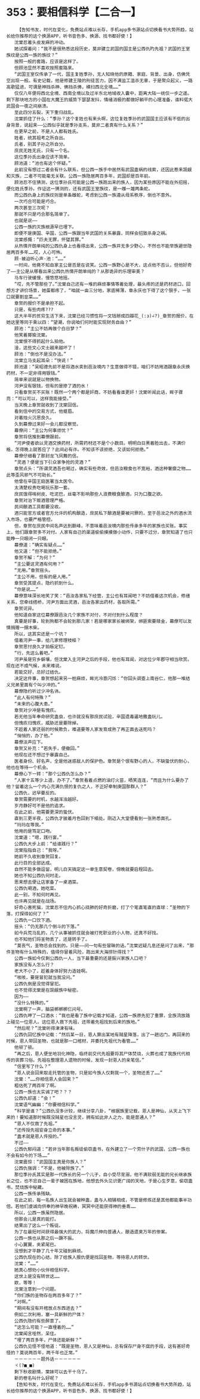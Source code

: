 # 353：要相信科学【二合一】
        【告知书友，时代在变化，免费站点难以长存，手机app多书源站点切换看书大势所趋，站长给你推荐的这个换源APP，听书音色多、换源、找书都好使！】
       沈棠忍着头皮发麻的冲动。
       她试探着问：“我不是很熟悉这段历史，莫非建立武国的国主是公西仇旳先祖？武国的王室族纹是公西一族的族纹？”
       按照一般的套路，应该是这样了。
       但顾池显然不喜欢按照套路来。
       “武国王室仅传承了一代，国主复姓季孙，无人知晓他的原籍、家庭、背景、出身，仿佛凭空出现一般。有史记载，他是修建王陵的刑徒苦力，因不满监工滥杀无辜，于是聚众起义，一路高歌猛进，可谓是神挡杀神、佛挡杀佛，横扫西北全境……”
       仅仅八年便将西北全境、西南全境以及过半东北地域收入囊中，距离大陆一统仅一步之遥。剩下那块地方的小国在大魔王的威势下瑟瑟发抖，情绪消极的都做好躺平的心理准备，谁料偌大武国会一夜之间崩溃。
       至此四分五裂，天下重归战乱。
       沈棠抓住了什么：“季孙？这个复姓也有来头啊，这位复姓季孙的武国国主应该有不低的出身背景，说起来——公西似乎就是季孙支系，莫非二者真有什么关系？”
       在更早之前，不是人人都有姓氏。
       姓者，统其祖考之所自出。
       氏者，别其子孙之所自分。
       庶民无姓无氏，只有一个名。
       这位季孙氏出身应该不简单。
       顾池道：“池也有这个怀疑。”
       此前没有想过二者会有什么联系，但公西一族手中居然有武国蛊祸的线索，还因此惹来觊觎和灭族，二者不可能毫无关联。公西一族隐居两百多年，武国却是百年前。
       顾池忍不住猜测，这位季孙氏可能是公西一族跑出来的族人，因为某些原因不能在外招摇，便化姓氏季孙。作证这一猜测的，还有武国王室族纹，是一雌一雄两条蛇。
       而公西仇身上的族纹则是单条雌蛇，考虑到公西一族遵从母系秩序，倒也不意外。
       一次巧合可能是巧合。
       两次甚至三次呢？
       那就不只是巧合那名简单了。
       也就是说——
       公西一族的灭族根源早已埋下。
       即便不是庚国、辛国，公西一族跟当年武国的关系暴露，同样会招致杀身之祸。
       沈棠感慨：“匹夫无罪，怀璧其罪。”
       从热情开朗单纯的公西仇身上也看得出来，公西一族并无多少野心，不然也不能举族避世隐居两百多年……哎，人心可怖。
       顾·被迫听心声·池：“……”
       一时间，他竟不知自家主公是否是在说笑。公西一族野心是不大，这点他不否认，但他好奇了——主公是从哪看出来公西仇热情开朗单纯的？从那诡异的乐理审美？
       马车行驶缓慢，慢悠悠地摇。
       “哎，先不管那些了。”沈棠自己还有一堆的麻烦事情等着处理，最头疼的还是药材进口，回想方才讲价场景，她蛋都疼了，“咱就一亩三分地，家底稀薄，章永庆也下得了这个狠手，一张口就要割韭菜……”
       章贺的报价不是承担不起。
       只是，有些肉疼???
       这大半年的贫穷生活下来，沈棠已经习惯性将一文钱掰成四瓣花_(:з)∠?)_章贺的报价，在她这里等同于乘以四：“望潮，你说咱们何时能实现财务自由？”
       顾池：“主公不妨再做个白日梦？”
       他笑着揶揄沈棠。
       沈棠恨不得抓起什么拍他。
       淦，这些文心文士越来越坏了！
       顾池：“倒也不是没办法。”
       沈棠立马支起耳朵：“快说！”
       顾池道：“吴昭德先前不是将酒水卖到邑汝境内？生意做得不错，咱们不妨用酒跟章永庆换药材，不一定非得用银钱。”
       简单来说就是以物换物。
       河尹没有银钱，但有的是掺了酒的水！
       只看章贺买不买账！既然一个两个都是奸商，不妨看看谁更奸！沈棠听闻此话，眸子骤亮：“可以可以，这样我能接受。”
       当天晚上章贺就收到了沈棠回信。
       看到信中的交易方式，他蹙眉。
       对着烛火沉思良久。
       久到幕僚过来好一会儿都没察觉。
       幕僚问：“主公为何事烦忧？”
       章贺将信推到幕僚跟前。
       “河尹使者欲以灵酒交换药材，所需药材还不是个小数目。明明白日黑着脸出去，不满价格，怎得晚上就答应了？此间必有诈。不知该不该拒绝，又该如何拒绝。”
       幕僚仔细看了那封龙飞凤舞的信。
       “灵酒？便是当下引众家争抢的灵酒？”
       章贺点头：“所谓灵酒吾也喝过，确实有些奇效，但邑汝粮食也不宽裕，酒这种奢靡之物……此等歪风邪气不可助长。”
       他曾在辛国王庭医署当太医令。
       太清楚权贵吃喝玩乐那一套。
       庶民饿得啃树皮、吃泥巴，丝毫不影响那些人浪费粮食酿酒，只为口腹之欲。
       章贺对治下贩酒管理严格。
       民间酿酒工具都要没收。
       酒只能官方或者官方允许的机构酿造，庶民私下酿酒是要被问罪的，至于邑汝之外的酒水流入市场，也要严格管控。
       但，章贺在庶民中间名声达到巅峰，不意味着邑汝境内那些传承多年的家族也买账。事实上，他们跟章贺多不对付。人家有自己的渠道偷偷摸摸做小动作，只要不过分，章贺知道了也只能睁一只眼闭一只眼。
       幕僚道：“确实有疑点……”
       他又道：“但不能拒绝。”
       章贺不解：“为何？”
       “主公要这灵酒有何用？”
       “无用。”章贺摇头。
       “主公不用，但有的是人用。”
       章贺受其提点，隐约抓到什么。
       “你是说……”
       幕僚意味深长地笑了笑：“邑汝各家私下经营，主公也有耳闻吧？不妨借着这次机会，修缮关系，您牵线搭桥，河尹方面出灵酒，邑汝各家出药材，各取所需。”
       章贺诧异。
       他知道自家这位幕僚跟邑汝几个家族不对付，不对付到什么程度？
       真要是好事，轮到狗都不会轮到那几家！若是哪家家长被绑架，绑匪索要赎金，幕僚可以友情捐赠一捆木柴。
       所以，这其实还是一个坑？
       借着河尹一事，给几家修理枝桠？
       章贺思忖良久才拍板定钉。
       “行，先这么着吧。”
       河尹虽是穷乡僻壤，但沈棠入主河尹之后的手段，他也有耳闻，对这位少年郡守相当欣赏。现在还不成气候，未来难说。
       若能交好，总好过结仇。
       决定这件事，章贺想起来另一桩麻烦，眸光冷意闪烁：“你回头调查上南谷仁，他那一堆结义兄弟里面有个叫少冲的。”
       幕僚隐约听过少冲名讳。
       “此人有何特殊？”
       “未来的心腹大患。”
       章贺对少冲是有愧疚。
       若无他当年奉命研究蛊虫，也许就没有那庶民试验，辛国遗毒遍地撒蛊玩儿。
       但愧疚归愧疚，威胁还是要除掉。
       不趁着人家还弱的时候欺负，难道要等人家发育成熟了再正面去送死吗？
       “悄悄的，办了他。”
       幕僚淡声应下。
       章贺又补充：“若失手，便撤回。”
       他现在还不想过于暴露自己。
       医者身份、好名声，全是他迷惑敌人的保护色。章贺是个很有野心的人，不缺蛰伏的耐心，他也在等待一个机会。
       幕僚心下一转：“那个公西仇怎么办？”
       “人家十五等少上造，办不了。”章贺看着点燃的油灯火苗，哂笑连连，“而且为什么要办了他？留着这么一个内心充满仇恨的复仇之人，不正好牵制庚国那群人？”
       公西仇，迟早要反的。
       章贺需要的时机，水越浑浊越好。
       岁月静好可不是他的追求。
       在此之前，他需要更深的蛰伏。
       直到三更半夜，公西仇才披着月色回到下榻处。刚迈入大堂便看到一张熟悉面孔。
       “玛玛在等我。”
       他用的是笃定口吻。
       沈棠道：“嗯，践行宴。”
       公西仇大步上前：“给谁践行？”
       沈棠指指自己：“我呀。”
       她前不久收到章贺回复。
       此行目的全部达成。
       自然不能多做逗留，明儿白天搞定这一单生意契卷，傍晚就要启程回去。
       她也不知公西仇何时走。
       思来想去便让店家备了一桌酒菜。
       公西仇喝酒，她吃菜。
       此一别，不知何时再见。
       也许再见就是在战场。
       好奇心害死猫，沈棠忍不住内心抓心挠肺的好奇折磨，打了个笔直笔直的直球：“圣物的下落，打探得如何了？”
       公西仇一口饮下酒。
       摇头：“仍无那几个倒斗的下落。”
       如今兵荒马乱的，几个从事被抓住就会被打死职业的小人物，还真不好找。
       也不知他们将圣物丢了，还是转手了。
       “莫丧气，圣物总会找到的。只是——问一句有些冒昧的话。”沈棠迟疑几息还是问了出来，“那件圣物有什么特殊的，值得你冒着风险，跑出来大海捞针得找？”
       公西一族如今仅剩公西仇一人，当下最重要的还是振兴家族人口吧？
       家族没有人怎么行？
       老大不小了，趁着身体好努力造娃啊。
       “咳咳，要是冒犯就当我没问。”
       公西仇倒是没觉得冒犯。
       也不觉得沈棠是在觊觎族中秘密。
       因为——
       “没什么特殊的。”
       沈棠啊了一声，脑袋梆梆梆仨问号。
       公西仇呷了一口酒水：“我也是看了族中记载才知道，公西一族原先犯了重罪，全族流放路上碰见一位恩人。这位恩人救下先祖，还带着先祖找到后来的族地。”
       “然后呢？”沈棠听得津津有味。
       公西仇回忆族中记载：“然后某一日，恩人算出某地有贼星降落，出了一趟远门，再回来的时候，恩人带回圣物，也就是那一口棺材，并委托先祖代为看管……”
       他顿了顿。
       “再之后，恩人便坐地羽化神隐，临终前交代先祖要将其尸体焚烧，火葬也成了我族代代相传的丧葬习俗。先祖在整理恩人遗物的时候，发现一封恩人的亲笔信。”
       “信里写了什么？”
       “恩人说会回来取走托管的圣物，只是如今族人仅剩我一个，圣物还丢了……”
       沈棠：“……你相信恩人会回来？”
       粗估死了两百年了啊。
       公西一族也太实诚了吧？？？
       公西仇却道：“会！”
       沈棠语气幽幽：“你要相信科学。”
       “科学是谁？”公西仇没多计较，继续分享八卦，“根据族里记载，恩人是神仙，从天上飞下来的！要知道那时候既没贼星也没言灵，拥有如此非人之力，能是普通人？”
       “恩人不仅救了先祖。”
       “还传授先祖安身立命的本事。”
       “蛊术就是恩人传授的。”
       不过——
       公西仇郁闷道：“若非当年那名叛徒偷窃蛊书，在外建立了一个劳什子的武国，公西一族也不会有如今的下场……”
       沈棠震惊：“武国国主真是你族人？”
       公西仇强调：“不是，他被除族了。”
       那位季孙氏其实是那一代族长的另一个儿子，自小受尽宠溺，他不满软弱无能的兄长继承族长之位，也不忿自己一辈子被困在族地，他想去外头见识更广阔的天地，于是心生歹意，偷窃蛊书，焚烧族中秘藏。
       公西一族传承残缺。
       在此之前，每一名族人出生就会被种蛊，蛊与人相辅相成，不管是修炼还是其他都能事半功倍。若他们虔诚向供奉的神早晚祝祷，冥冥中还能获得神的垂青……
       所以，公西一族虽然隐居。
       但那会儿是真的能打。
       结果出了这么一个叛徒。
       为了在最短时间获得最强大的武力，将魔爪伸向普通人，酿造遗臭万年的惨案。
       公西一族也从那之后一蹶不振。
       小心翼翼，夹紧尾巴。
       没想到才平静了几十年又碰到麻烦。
       公西仇现在的心结，除了给族人报仇便是找回圣物，等待恩人的转世。
       沈棠：“……”
       她真心想劝小伙伴相信科学。
       这世上是没有转世这……
       欸，等等！
       沈棠注意到一个问题。
       “你们族的圣物存在两百多年了？”
       “对啊。”
       “期间有没有开棺放点东西进去？”
       例如二次利用，塞一具新鲜的尸体？
       公西仇隐约有些醉意了。
       “这怎么可能？一直埋着的……”
       沈棠闻言哑然，呆住。
       “埋了两百多年，尸体还能新鲜？”
       公西仇见怪不怪地道：“既是圣物，恩人又是神仙，总有保存尸身不腐的手段，这有甚好奇怪的？莫说两百年，两千年也正常。”
       －－－－－－题外话－－－－－－
       ヾ(?■_■)
       剩下秋收剧情，棠妹可以去干十乌了。
       新的卷名叫什么好呢？
       【告知书友，时代在变化，免费站点难以长存，手机app多书源站点切换看书大势所趋，站长给你推荐的这个换源APP，听书音色多、换源、找书都好使！】
